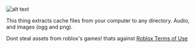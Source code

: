 ![alt text](https://github.com/wevixgracz/Roblox_cache_extractor/blob/master/github/aogjuhg_xd.png "preview")

This thing extracts cache files from your computer to any directory. Audio, and images (ogg and png).

Dont steal assets from roblox's games! thats against [Roblox Terms of Use](https://en.help.roblox.com/hc/en-us/articles/115004647846-Roblox-Terms-of-Use)
